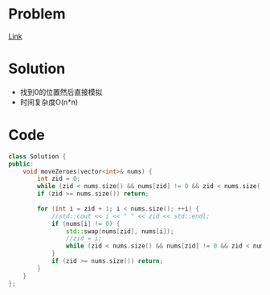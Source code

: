 # Problem
[Link](https://leetcode-cn.com/problems/move-zeroes/)

# Solution
* 找到0的位置然后直接模拟
* 时间复杂度O(n*n)

# Code
```cpp
class Solution {
public:
    void moveZeroes(vector<int>& nums) {
        int zid = 0;
        while (zid < nums.size() && nums[zid] != 0 && zid < nums.size()) ++zid;
        if (zid >= nums.size()) return;
        
        for (int i = zid + 1; i < nums.size(); ++i) {
            //std::cout << i << " " << zid << std::endl;
            if (nums[i] != 0) {
                std::swap(nums[zid], nums[i]);
                //zid = i;
                while (zid < nums.size() && nums[zid] != 0 && zid < nums.size()) ++zid;
            }
            if (zid >= nums.size()) return;
        }
    }
};
```